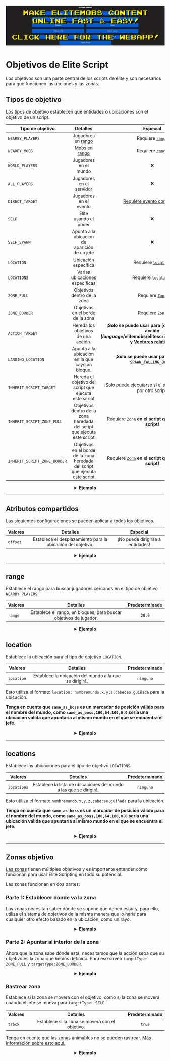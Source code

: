 [![webapp_banner.jpg](../../../img/wiki/webapp_banner.jpg)](https://magmaguy.com/webapp/webapp.html)

# Objetivos de Elite Script

Los objetivos son una parte central de los scripts de élite y son necesarios para que funcionen las acciones y las zonas.

## Tipos de objetivo

Los tipos de objetivo establecen qué entidades o ubicaciones son el objetivo de un script.

| Tipo de objetivo                  |                                    Detalles                                     |                                                                                                   Especial                                                                                                   |
|------------------------------|:------------------------------------------------------------------------------:|:-----------------------------------------------------------------------------------------------------------------------------------------------------------------------------------------------------------:|
| `NEARBY_PLAYERS`             | Jugadores en [rango]($language$/elitemobs/elitescript_targets.md&section=range)  |                                                                Requiere [`range`]($language$/elitemobs/elitescript_targets.md&section=range)                                                                |
| `NEARBY_MOBS`                |       Mobs en [rango]($language$/elitemobs/elitescript_targets.md&section=range)        |                                                                Requiere [`range`]($language$/elitemobs/elitescript_targets.md&section=range)                                                                |
| `WORLD_PLAYERS`              |                                Jugadores en el mundo                                |                                                                                                      ❌                                                                                                      |
| `ALL_PLAYERS`                |                             Jugadores en el servidor                              |                                                                                                      ❌                                                                                                      |
| `DIRECT_TARGET`              |                                Jugadores en el evento                                |                                                                   [Requiere evento compatible]($language$/elitemobs/elitescript_events.md)                                                                   |
| `SELF`                       |                               Élite usando el poder                                |                                                                                                      ❌                                                                                                      |
| `SELF_SPAWN`                 |                      Apunta a la ubicación de aparición de un jefe                      |                                                                                                      ❌                                                                                                      |
| `LOCATION`                   |                               Ubicación específica                                |                                                             Requiere [`location`]($language$/elitemobs/elitescript_targets.md&section=location)                                                             |
| `LOCATIONS`                  |                           Varias ubicaciones específicas                           |                                                            Requiere [`locations`]($language$/elitemobs/elitescript_targets.md&section=locations)                                                            |
| `ZONE_FULL`                  |                             Objetivos dentro de la zona                             |                                                                        Requiere [`Zona`]($language$/elitemobs/elitescript_zones.md)                                                                         |
| `ZONE_BORDER`                |                             Objetivos en el borde de la zona                             |                                                                        Requiere [`Zona`]($language$/elitemobs/elitescript_zones.md)                                                                         |
| `ACTION_TARGET`              |                      Hereda los objetivos de una acción.                      |                 **¡Solo se puede usar para [condiciones] de acción ($language$/elitemobs/elitescript_conditions.md) y [Vectores relativos]($language$/elitemobs/elitescript_relative_vectors.md)!**                 |
| `LANDING_LOCATION`           |                     Apunta a la ubicación en la que cayó un bloque.                      |                                        **¡Solo se puede usar para la acción [`SPAWN_FALLING_BLOCK`]($language$/elitemobs/elitescript_actions.md&section=spawn_falling_block)!**                                         |
| `INHERIT_SCRIPT_TARGET`      |           Hereda el objetivo del script que ejecuta este script            |                                                                          ¡Solo puede ejecutarse si el script fue llamado por otro script!                                                                          |
| `INHERIT_SCRIPT_ZONE_FULL`   |     Objetivos dentro de la zona heredada del script que ejecuta este script     |                                                 Requiere [`Zona`]($language$/elitemobs/elitescript_zones.md) **en el script que llama a este script!**                                                  |
| `INHERIT_SCRIPT_ZONE_BORDER` |     Objetivos en el borde de la zona heredada del script que ejecuta este script     |                                                 Requiere [`Zona`]($language$/elitemobs/elitescript_zones.md) **en el script que llama a este script!**                                                  |

<div align="center">

<details>

<summary><b>Ejemplo</b></summary>

<div align="left">

```yaml
eliteScript:
  Example:
    Events:
    - EliteMobDeathEvent
    Actions:
      - action: MESSAGE
        Target:
          targetType: ALL_PLAYERS
        sValue: "&2¡Hola Mundo!"
```

Esto envía un mensaje al objetivo. Dado que el objetivo está establecido en `ALL_PLAYERS`, enviará ese mensaje a todos los jugadores en línea.

</div>

</details>

</div>

---

## Atributos compartidos

Las siguientes configuraciones se pueden aplicar a todos los objetivos.

| Valores | Detalles | Especial |
| --- | :-: | :-: |
| `offset` | Establece el desplazamiento para la ubicación del objetivo. | ¡No puede dirigirse a entidades! |

<div align="center">

<details>

<summary><b>Ejemplo</b></summary>

<div align="left">

```yaml
eliteScript:
  Example:
    Events:
    - EliteMobDeathEvent
    Actions
    - action: STRIKE_LIGHTNING
      Target:
        targetType: SELF
        offset: "0,2,0"
```

Esto genera un rayo 2 bloques por encima del jefe. Tenga en cuenta que STRIKE_LIGHTNING utiliza ubicaciones y no afecta a las entidades, por lo que puede tener desplazamientos.

No puede establecer un desplazamiento para enviar un mensaje, ya que los mensajes se envían a los jugadores. Sin embargo, puede establecer un desplazamiento a una zona que luego pueda apuntar a entidades.

</div>

</details>

</div>

---

## range

Establece el rango para buscar jugadores cercanos en el tipo de objetivo `NEARBY_PLAYERS`.

| Valores | Detalles | Predeterminado |
| --- | :-: | :-: |
| `range` | Establece el rango, en bloques, para buscar objetivos de jugador. | `20.0` |

<div align="center">

<details>

<summary><b>Ejemplo</b></summary>

<div align="left">

```yaml
eliteScript:
  Example:
    Events:
    - EliteMobDeathEvent
    Actions:
      - action: MESSAGE
        Target:
          targetType: NEARBY_PLAYERS
          range: 25.0
        sValue: "&2¡Jugadores objetivo dentro de los 25 bloques!"
```

Esto envía un mensaje a los jugadores que se encuentran a 25 bloques del jefe cuando el jefe muere.

</div>

</details>

</div>

## location

Establece la ubicación para el tipo de objetivo `LOCATION`.

| Valores | Detalles | Predeterminado |
| --- | :-: | :-: |
| `location` | Establece la ubicación del mundo a la que se dirigirá. | `ninguno` |

Esto utiliza el formato `location: nombremundo,x,y,z,cabeceo,guiñada` para la ubicación.

**Tenga en cuenta que `same_as_boss` es un marcador de posición válido para el nombre del mundo, como `same_as_boss,100,64,100,0,0` sería una ubicación válida que apuntaría al mismo mundo en el que se encuentra el jefe.**

<div align="center">

<details>

<summary><b>Ejemplo</b></summary>

<div align="left">

```yaml
eliteScript:
  Example:
    Events:
    - EliteMobDeathEvent
    Actions
    - action: STRIKE_LIGHTNING
      Target:
        targetType: LOCATION
        location: "miMundo,100,64,200,0,0"
```

Esto genera un rayo en la ubicación x=100, y=64, z=200 de un mundo llamado `miMundo`.

</div>

</details>

</div>

---

## locations

Establece las ubicaciones para el tipo de objetivo `LOCATIONS`.

| Valores | Detalles | Predeterminado |
| --- | :-: | :-: |
| `locations` | Establece la lista de ubicaciones del mundo a las que se dirigirá. | `ninguno` |

Esto utiliza el formato `nombremundo,x,y,z,cabeceo,guiñada` para la ubicación.

**Tenga en cuenta que `same_as_boss` es un marcador de posición válido para el nombre del mundo, como `same_as_boss,100,64,100,0,0` sería una ubicación válida que apuntaría al mismo mundo en el que se encuentra el jefe.**

<div align="center">

<details>

<summary><b>Ejemplo</b></summary>

<div align="left">

```yaml
eliteScript:
  Example:
    Events:
    - EliteMobDeathEvent
    Actions
    - action: STRIKE_LIGHTNING
      Target:
        targetType: LOCATIONS
        locations:
        - "miMundo,100,64,200,0,0"
        - "same_as_boss,-100,12,130,0,0"
```

Esto genera un rayo en la ubicación x=100, y=64, z=200 de un mundo llamado `miMundo` y otro rayo en el mismo mundo que el jefe en la ubicación x=-100, y=12 y z=130.

</div>

</details>

</div>

---

## Zonas objetivo

[Las zonas]($language$/elitemobs/elitescript_zones.md) tienen múltiples objetivos y es importante entender cómo funcionan para usar Elite Scripting en todo su potencial.

Las zonas funcionan en dos partes:

### Parte 1: Establecer dónde va la zona

Las zonas necesitan saber dónde se supone que deben estar y, para ello, utiliza el sistema de objetivos de la misma manera que lo haría para cualquier otro efecto basado en la ubicación, como un rayo.

<div align="center">

<details>

<summary><b>Ejemplo</b></summary>

<div align="left">

```yaml
eliteScript:
  VisualCylinder:
    Events:
    - EliteMobDamagedEvent
    Zone:
      radius: 10.0
      shape: CYLINDER
      height: 1
      filter: PLAYER
      borderRadius: 5.0
      Target:
        targetType: SELF
```

Esto genera una zona cilíndrica alrededor del jefe. Tenga en cuenta que aún no se han establecido acciones en este ejemplo, eso se cubre a continuación.

Algunas zonas, como [STATIC_RAY]($language$/elitemobs/elitescript_zones.md&section=static_ray), tienen dos o más objetivos. Esto se debe a que los rayos son líneas y las líneas se definen por dos puntos. Esto se trata de forma más extensa en la página de [zonas]($language$/elitemobs/elitescript_zones.md), pero fundamentalmente todas funcionan de la misma manera.

</div>

</details>

</div>

### Parte 2: Apuntar al interior de la zona

Ahora que la zona sabe dónde está, necesitamos que la acción sepa que su objetivo es la zona que hemos definido. Para eso sirven `targetType: ZONE_FULL` y `targetType:ZONE_BORDER`.

<div align="center">

<details>

<summary><b>Ejemplo</b></summary>

<div align="left">

```yaml
eliteScript:
  VisualCylinder:
    Events:
    - EliteMobDamagedEvent
    Zone:
      radius: 10.0
      shape: CYLINDER
      height: 1
      filter: PLAYER
      borderRadius: 5.0
      Target:
        targetType: SELF
    Actions:
    - action: SPAWN_PARTICLE
      times: 12
      repeatEvery: 5
      particles:
      - particle: SMOKE_NORMAL
      Target:
        targetType: ZONE_FULL
        track: false
```

Usando la misma zona de la primera parte, ahora agregamos la acción. El objetivo para esta acción es `ZONE_FULL`, lo que significa que generará partículas dentro de toda la zona.

Tenga en cuenta que ZONE_BORDER no está disponible para todas las zonas. Más información sobre esto en la página de [zonas de script]($language$/elitemobs/elitescript_zones.md).

</div>

</details>

</div>

### Rastrear zona

Establece si la zona se moverá con el objetivo, como si la zona se moverá cuando el jefe se mueva para `targetType: SELF`.

| Valores | Detalles | Predeterminado |
| --- | :-: | :-: |
| `track` | Establece si la zona se moverá con el objetivo. | `true` |

Tenga en cuenta que las zonas animables no se pueden rastrear. [Más información sobre esto aquí.]($language$/elitemobs/elitescript_zones.md&section=animatable)

<div align="center">

<details>

<summary><b>Ejemplo</b></summary>

<div align="left">

```yaml
eliteScript:
  VisualCylinder:
    Events:
    - EliteMobDamagedEvent
    Zone:
      radius: 10.0
      shape: CYLINDER
      height: 1
      filter: PLAYER
      borderRadius: 5.0
      Target:
        targetType: SELF
    Actions:
    - action: SPAWN_PARTICLE
      times: 12
      repeatEvery: 5
      particles:
      - particle: SMOKE_NORMAL
      Target:
        targetType: ZONE_FULL
        track: false
```

En el mismo ejemplo de la parte 1 y la parte 2, la zona ahora está establecida para que no se rastree. Esto significa que la zona aparecerá en la ubicación del jefe, pero incluso cuando el jefe siga alejándose, la zona permanecerá donde apareció por primera vez.

Finalmente, tenga en cuenta que si una zona está establecida para que no se rastree, registrará su ubicación en el momento en que se llama al script.

Como ejemplo, si desea tener una fase de advertencia y una fase de daño para su script, deberá asegurarse de ejecutar todas las acciones al principio y establecer un tiempo de espera en todas las acciones relacionadas con el daño que desea ejecutar más adelante individualmente. No debe retrasar todo un script que llame a través de `RUN_SCRIPT` por razones técnicas.

El siguiente es un ejemplo correcto de un poder con una advertencia y una fase de daño tomado del Santuario del Palacio de Hielo.

<div align="center">

<details>

<summary><b>Ejemplo</b></summary>

<div align="left">

```yaml
eliteScript:
  VisualCylinder:
    Events:
    - EliteMobDamagedEvent
    Zone:
      radius: 10.0
      shape: CYLINDER
      height: 1
      filter: PLAYER
      borderRadius: 5.0
      Target:
        targetType: SELF
    Actions:
    - action: SPAWN_PARTICLE
      times: 12
      repeatEvery: 5
      particles:
      - particle: SMOKE_NORMAL
      Target:
        targetType: ZONE_FULL
        track: false
    - action: SPAWN_PARTICLE
      wait: 60
      times: 13
      repeatEvery: 3
      particles:
      - particle: FLAME
        amount: 0
        x: 0
        y: 1
        z: 0
        speed: 0.2
      - particle: FLAME
        amount: 0
        x: 0.5
        y: 1
        z: 0.5
        speed: 0.2
      - particle: FLAME
        amount: 0
        x: 0
        y: 1
        z: 0.5
        speed: 0.2
      - particle: FLAME
        amount: 0
        x: 0.5
        y: 1
        z: 0
        speed: 0.2
      - particle: FLAME
        amount: 0
        x: -0.5
        y: 1
        z: -0.5
        speed: 0.2
      - particle: FLAME
        amount: 0
        x: -0.5
        y: 1
        z: 0
        speed: 0.2
      - particle: FLAME
        amount: 0
        x: 0
        y: 1
        z: -0.5
        speed: 0.2
      - particle: FLAME
        amount: 0
        x: -0.5
        y: 1
        z: 0.5
        speed: 0.2
      - particle: FLAME
        amount: 0
        x: 0.5
        y: 1
        z: -0.5
        speed: 0.2
      Target:
        targetType: ZONE_FULL
        track: false
    - action: RUN_SCRIPT
      scripts:
      - DamageCylinder
    - action: PLAY_ANIMATION
      sValue: fire_zone
      Target:
        targetType: SELF
    - action: SET_MOB_AI
      duration: 100
      bValue: false
      Target:
        targetType: SELF
    Cooldowns:
      local: 1200
      global: 300
  DamageCylinder:
    Zone:
      radius: 10.0
      shape: CYLINDER
      height: 10
      filter: PLAYER
      borderRadius: 5.0
      Target:
        targetType: SELF
        offset: 0,-1,0
    Actions:
    - action: DAMAGE
      wait: 60
      repeatEvery: 10
      times: 4
      multiplier: 4
      Target:
        targetType: ZONE_FULL
        track: false
    - action: SET_ON_FIRE
      wait: 60
      duration: 80
      Target:
        targetType: ZONE_FULL
        track: false
```

</div>

</details>

</div>

Este script hace muchas cosas, pero está separado en dos scripts claros: `VisualCylinder` y `DamageCylinder`.

VisualCylinder se ejecuta primero y tiene la acción `RUN_SCRIPT` que también ejecuta inmediatamente `DamageCylinder` al mismo tiempo que se está ejecutando `VisualCylinder`.

Sin embargo, cada acción en `DamageCylinder` está establecida para esperar 60 ticks, o 3 segundos.

Esto significa que el jefe tiene una fase de advertencia de 3 segundos y luego hace una fase de daño, y aunque las zonas están configuradas para que no rastreen, la zona de advertencia y la zona de daño estarán en la misma ubicación.

### Propiedades de objetivo específicas de zona

Las zonas tienen las siguientes propiedades específicas:

#### coverage

Establece el porcentaje de la zona que se utilizará realmente para la acción. Solo funciona para objetivos de ubicación (no funcionará al dirigirse a jugadores u otras entidades).

| Valores | Detalles | Predeterminado |
| --- | :-: | :-: |
| `coverage` | Establece el porcentaje de la zona que se cubrirá. | `1.0` |

<div align="center">

<details>

<summary><b>Ejemplo</b></summary>

<div align="left">

```yaml
eliteScript:
  VisualCylinder:
    Events:
    - EliteMobDamagedEvent
    Zone:
      radius: 10.0
      shape: CYLINDER
      height: 1
      filter: PLAYER
      borderRadius: 5.0
      Target:
        targetType: SELF
    Actions:
    - action: SPAWN_PARTICLE
      times: 12
      repeatEvery: 5
      particles:
      - particle: SMOKE_NORMAL
      Target:
        targetType: ZONE_FULL
        track: false
        coverage: 0.5
```

En este caso, solo el 50 % de la zona estará cubierta de partículas.

</div>

</details>

</div>

### Herencia de objetivos

Cuando un script ejecuta otro script (o "llama" a ese script), es posible pasar información de zona y objetivo del primer script al segundo.

**Usos de ejemplo**

1. **Ejecutores de scripts mejorados**

Los ejecutores de scripts son scripts cuya única función es ejecutar muchos otros scripts. Se utilizan para facilitar la gestión de los scripts, especialmente cuando se manejan varios scripts que requieren una temporización precisa.

Con la herencia de objetivos, varios scripts pueden usar la misma zona u objetivo, lo que reduce potencialmente cientos de líneas de scripting repetitivo.

2. **Filtrado de objetivos de matryoshka/filtrado de objetivos de muñecas rusas**

Las condiciones de filtrado se pueden aplicar a los objetivos en una acción. Al pasar los objetivos a un script diferente con diferentes filtros, se hace posible superponer las condiciones y aplicar diferentes efectos al mismo grupo de objetivos en función de criterios cada vez más específicos.

Como ejemplo, es posible crear una zona que busque jugadores y realizar una acción que verifique si todos los jugadores en la zona tienen una etiqueta específica. Luego, los objetivos válidos se pueden pasar a otro script donde otra acción puede ejecutar una condición de verificación aleatoria y aplicar un efecto en función de esa posibilidad. Luego, los objetivos se pueden pasar a otro script donde otra condición puede hacer una verificación para ver si los objetivos todavía están vivos y realizar algún comportamiento especial si están muertos.

Estos son, por supuesto, solo ejemplos. Es un sistema muy flexible.

3. **Zonas complejas**

Finalmente, es posible superponer objetivos para crear zonas complejas, opcionalmente utilizando condiciones si es necesario, e incluso es posible crear zonas semialeatorias utilizando las condiciones de script y la capacidad de ejecutar solo uno de los scripts enumerados de las acciones de script.

**Nota:** Para esta sección, el **"script principal"** se refiere al script que ejecuta el **"script de herencia"**, que es el script que utilizará los objetivos heredados.
